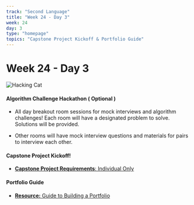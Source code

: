 ```yaml
---
track: "Second Language"
title: "Week 24 - Day 3"
week: 24
day: 3
type: "homepage"
topics: "Capstone Project Kickoff & Portfolio Guide"
---
```



# Week 24 - Day 3

![Hacking Cat](https://media2.giphy.com/media/heIX5HfWgEYlW/giphy.gif?cid=ecf05e470a1kd9lkgx15747rnk4cbkyqa6b1wynn6nu5r84i&rid=giphy.gif&ct=g)

#### Algorithm Challenge Hackathon ( Optional ) 

- All day breakout room sessions for mock interviews and algorithm challenges! Each room will have a designated problem to solve. Solutions will be provided. 

- Other rooms will have mock interview questions and materials for pairs to interview each other. 

#### Capstone Project Kickoff! 


- [**Capstone Project Requirements**: Individual Only](/unit-projects/capstone-project-requirements)

#### Portfolio Guide

- [**Resource:** Guide to Building a Portfolio](/second-language/week-24/day-3/lecture-materials/guide-to-building-a-portfolio)


